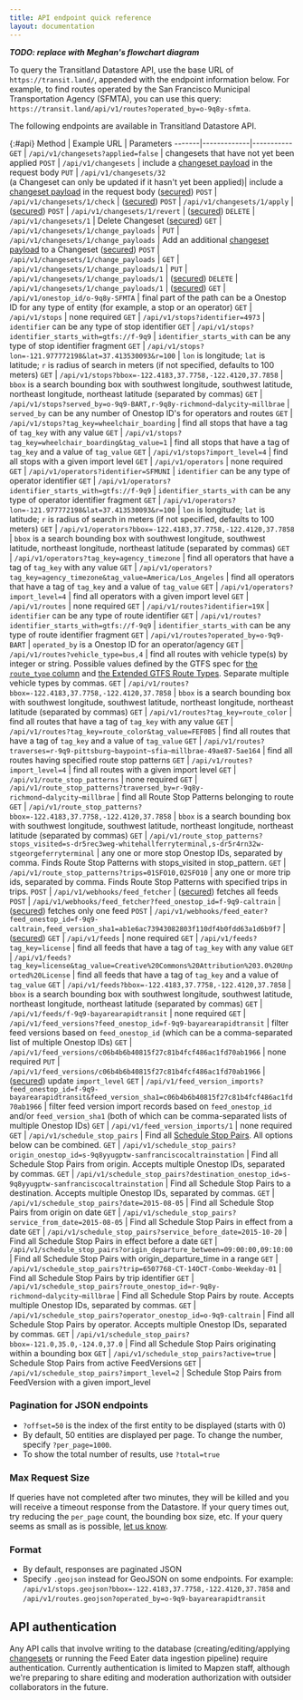 ```yaml
---
title: API endpoint quick reference
layout: documentation
---
```


***TODO: replace with Meghan's flowchart diagram***

To query the Transitland Datastore API, use the base URL of `https://transit.land/`, appended with the endpoint information below. For example, to find routes operated by the San Francisco Municipal Transportation Agency (SFMTA), you can use this query: `https://transit.land/api/v1/routes?operated_by=o-9q8y-sfmta`.

The following endpoints are available in Transitland Datastore API.

{:#api}
Method | Example URL | Parameters
-------|-------------|-----------
`GET` |  `/api/v1/changesets?applied=false` | changesets that have not yet been applied
`POST` |  `/api/v1/changesets` | include a [changeset payload](changesets.html) in the request body
`PUT` |  `/api/v1/changesets/32`<br/>(a Changeset can only be updated if it hasn't yet been applied)| include a [changeset payload](changesets.html) in the request body ([secured](#api-authentication))
`POST` |  `/api/v1/changesets/1/check` | ([secured](#api-authentication))
`POST` |  `/api/v1/changesets/1/apply` | ([secured](#api-authentication))
`POST` |  `/api/v1/changesets/1/revert` | ([secured](#api-authentication))
`DELETE` |  `/api/v1/changesets/1` | Delete Changeset ([secured](#api-authentication))
`GET` |  `/api/v1/changesets/1/change_payloads` |
`PUT` |  `/api/v1/changesets/1/change_payloads` | Add an additional [changeset payload](changesets.html) to a Changeset ([secured](#api-authentication))
`POST` |  `/api/v1/changesets/1/change_payloads` |
`GET` |  `/api/v1/changesets/1/change_payloads/1` |
`PUT` |  `/api/v1/changesets/1/change_payloads/1` | ([secured](#api-authentication))
`DELETE` |  `/api/v1/changesets/1/change_payloads/1` | ([secured](#api-authentication))
`GET` |  `/api/v1/onestop_id/o-9q8y-SFMTA` | final part of the path can be a Onestop ID for any type of entity (for example, a stop or an operator)
`GET` |  `/api/v1/stops` | none required
`GET` |  `/api/v1/stops?identifier=4973` | `identifier` can be any type of stop identifier
`GET` |  `/api/v1/stops?identifier_starts_with=gtfs://f-9q9` | `identifier_starts_with` can be any type of stop identifier fragment
`GET` |  `/api/v1/stops?lon=-121.977772198&lat=37.413530093&r=100` | `lon` is longitude; `lat` is latitude; `r` is radius of search in meters (if not specified, defaults to 100 meters)
`GET` |  `/api/v1/stops?bbox=-122.4183,37.7758,-122.4120,37.7858` | `bbox` is a search bounding box with southwest longitude, southwest latitude, northeast longitude, northeast latitude (separated by commas)
`GET` |  `/api/v1/stops?served_by=o-9q9-BART,r-9q8y-richmond~dalycity~millbrae` | `served_by` can be any number of Onestop ID's for operators and routes
`GET` |  `/api/v1/stops?tag_key=wheelchair_boarding` | find all stops that have a tag of `tag_key` with any value
`GET` |  `/api/v1/stops?tag_key=wheelchair_boarding&tag_value=1` | find all stops that have a tag of `tag_key` and a value of `tag_value`
`GET` |  `/api/v1/stops?import_level=4` | find all stops with a given import level
`GET` |  `/api/v1/operators` | none required
`GET` |  `/api/v1/operators?identifier=SFMUNI` | `identifier` can be any type of operator identifier
`GET` |  `/api/v1/operators?identifier_starts_with=gtfs://f-9q9` | `identifier_starts_with` can be any type of operator identifier fragment
`GET` |  `/api/v1/operators?lon=-121.977772198&lat=37.413530093&r=100` | `lon` is longitude; `lat` is latitude; `r` is radius of search in meters (if not specified, defaults to 100 meters)
`GET` |  `/api/v1/operators?bbox=-122.4183,37.7758,-122.4120,37.7858` | `bbox` is a search bounding box with southwest longitude, southwest latitude, northeast longitude, northeast latitude (separated by commas)
`GET` |  `/api/v1/operators?tag_key=agency_timezone` | find all operators that have a tag of `tag_key` with any value
`GET` |  `/api/v1/operators?tag_key=agency_timezone&tag_value=America/Los_Angeles` | find all operators that have a tag of `tag_key` and a value of `tag_value`
`GET` |  `/api/v1/operators?import_level=4` | find all operators with a given import level
`GET` |  `/api/v1/routes` | none required
`GET` |  `/api/v1/routes?identifier=19X` | `identifier` can be any type of route identifier
`GET` |  `/api/v1/routes?identifier_starts_with=gtfs://f-9q9` | `identifier_starts_with` can be any type of route identifier fragment
`GET` |  `/api/v1/routes?operated_by=o-9q9-BART` | `operated_by` is a Onestop ID for an operator/agency
`GET` |  `/api/v1/routes?vehicle_type=bus,4` | find all routes with vehicle type(s) by integer or string. Possible values defined by the GTFS spec for [the `route_type` column](https://github.com/google/transit/blob/master/gtfs/spec/en/reference.md#routestxt) and [the Extended GTFS Route Types](https://support.google.com/transitpartners/answer/3520902). Separate multiple vehicle types by commas.
`GET` |  `/api/v1/routes?bbox=-122.4183,37.7758,-122.4120,37.7858` | `bbox` is a search bounding box with southwest longitude, southwest latitude, northeast longitude, northeast latitude (separated by commas)
`GET` |  `/api/v1/routes?tag_key=route_color` | find all routes that have a tag of `tag_key` with any value
`GET` |  `/api/v1/routes?tag_key=route_color&tag_value=FEF0B5` | find all routes that have a tag of `tag_key` and a value of `tag_value`
`GET` |  `/api/v1/routes?traverses=r-9q9-pittsburg~baypoint~sfia~millbrae-49ae87-5ae164` | find all routes having specified route stop patterns
`GET` |  `/api/v1/routes?import_level=4` | find all routes with a given import level
`GET` |  `/api/v1/route_stop_patterns` | none required
`GET` |  `/api/v1/route_stop_patterns?traversed_by=r-9q8y-richmond~dalycity~millbrae` | find all Route Stop Patterns belonging to route
`GET` |  `/api/v1/route_stop_patterns?bbox=-122.4183,37.7758,-122.4120,37.7858` | `bbox` is a search bounding box with southwest longitude, southwest latitude, northeast longitude, northeast latitude (separated by commas)
`GET` |  `/api/v1/route_stop_patterns?stops_visited=s-dr5rec3weg-whitehallferryterminal,s-dr5r4rn32w-stgeorgeferryterminal` | any one or more stop Onestop IDs, separated by comma. Finds Route Stop Patterns with stops_visited in stop_pattern.
`GET` |  `/api/v1/route_stop_patterns?trips=01SFO10,02SFO10` | any one or more trip ids, separated by comma. Finds Route Stop Patterns with specified trips in trips.
`POST` |  `/api/v1/webhooks/feed_fetcher` | ([secured](#api-authentication)) fetches all feeds
`POST` |  `/api/v1/webhooks/feed_fetcher?feed_onestop_id=f-9q9-caltrain` | ([secured](#api-authentication)) fetches only one feed
`POST` |  `/api/v1/webhooks/feed_eater?feed_onestop_id=f-9q9-caltrain,feed_version_sha1=ab1e6ac73943082803f110df4b0fdd63a1d6b9f7` | ([secured](#api-authentication))
`GET` |  `/api/v1/feeds` | none required
`GET` |  `/api/v1/feeds?tag_key=license` | find all feeds that have a tag of `tag_key` with any value
`GET` |  `/api/v1/feeds?tag_key=license&tag_value=Creative%20Commons%20Attribution%203.0%20Unported%20License` | find all feeds that have a tag of `tag_key` and a value of `tag_value`
`GET` |  `/api/v1/feeds?bbox=-122.4183,37.7758,-122.4120,37.7858` | `bbox` is a search bounding box with southwest longitude, southwest latitude, northeast longitude, northeast latitude (separated by commas)
`GET` |  `/api/v1/feeds/f-9q9-bayarearapidtransit` | none required
`GET` |  `/api/v1/feed_versions?feed_onestop_id=f-9q9-bayarearapidtransit` | filter feed versions based on `feed_onestop_id` (which can be a comma-separated list of multiple Onestop IDs)
`GET` |  `/api/v1/feed_versions/c06b4b6b40815f27c81b4fcf486ac1fd70ab1966` | none required
`PUT` |  `/api/v1/feed_versions/c06b4b6b40815f27c81b4fcf486ac1fd70ab1966` | ([secured](#api-authentication)) update `import_level`
`GET` |  `/api/v1/feed_version_imports?feed_onestop_id=f-9q9-bayarearapidtransit&feed_version_sha1=c06b4b6b40815f27c81b4fcf486ac1fd70ab1966` | filter feed version import records based on `feed_onestop_id` and/or `feed_version_sha1` (both of which can be comma-separated lists of multiple Onestop IDs)
`GET` |  `/api/v1/feed_version_imports/1` | none required
`GET` |  `/api/v1/schedule_stop_pairs` | Find all [Schedule Stop Pairs](schedules.html). All options below can be combined.
`GET` |  `/api/v1/schedule_stop_pairs?origin_onestop_id=s-9q8yyugptw-sanfranciscocaltrainstation` | Find all Schedule Stop Pairs from origin. Accepts multiple Onestop IDs, separated by commas.
`GET` |  `/api/v1/schedule_stop_pairs?destination_onestop_id=s-9q8yyugptw-sanfranciscocaltrainstation` | Find all Schedule Stop Pairs to a destination. Accepts multiple Onestop IDs, separated by commas.
`GET` |  `/api/v1/schedule_stop_pairs?date=2015-08-05` | Find all Schedule Stop Pairs from origin on date
`GET` |  `/api/v1/schedule_stop_pairs?service_from_date=2015-08-05` | Find all Schedule Stop Pairs in effect from a date
`GET` |  `/api/v1/schedule_stop_pairs?service_before_date=2015-10-20` | Find all Schedule Stop Pairs in effect before a date
`GET` |  `/api/v1/schedule_stop_pairs?origin_departure_between=09:00:00,09:10:00` | Find all Schedule Stop Pairs with origin_departure_time in a range
`GET` |  `/api/v1/schedule_stop_pairs?trip=6507768-CT-14OCT-Combo-Weekday-01` | Find all Schedule Stop Pairs by trip identifier
`GET` |  `/api/v1/schedule_stop_pairs?route_onestop_id=r-9q8y-richmond~dalycity~millbrae` | Find all Schedule Stop Pairs by route. Accepts multiple Onestop IDs, separated by commas.
`GET` |  `/api/v1/schedule_stop_pairs?operator_onestop_id=o-9q9-caltrain` | Find all Schedule Stop Pairs by operator. Accepts multiple Onestop IDs, separated by commas.
`GET` |  `/api/v1/schedule_stop_pairs?bbox=-121.0,35.0,-124.0,37.0` | Find all Schedule Stop Pairs originating within a bounding box
`GET` |  `/api/v1/schedule_stop_pairs?active=true` | Schedule Stop Pairs from active FeedVersions
`GET` |  `/api/v1/schedule_stop_pairs?import_level=2` | Schedule Stop Pairs from FeedVersion with a given import_level

### Pagination for JSON endpoints

- `?offset=50` is the index of the first entity to be displayed (starts with 0)
- By default, 50 entities are displayed per page. To change the number, specify `?per_page=1000`.
- To show the total number of results, use `?total=true`

### Max Request Size

If queries have not completed after two minutes, they will be killed and you will receive a timeout response from the Datastore. If your query times out, try reducing the `per_page` count, the bounding box size, etc. If your query seems as small as is possible, [let us know](mailto:transitland@mapzen.com).

### Format

- By default, responses are paginated JSON
- Specify `.geojson` instead for GeoJSON on some endpoints. For example: `/api/v1/stops.geojson?bbox=-122.4183,37.7758,-122.4120,37.7858` and `/api/v1/routes.geojson?operated_by=o-9q9-bayarearapidtransit`

## API authentication

Any API calls that involve writing to the database (creating/editing/applying [changesets](changesets.html) or running the Feed Eater data ingestion pipeline) require authentication. Currently authentication is limited to Mapzen staff, although we're preparing to share editing and moderation authorization with outsider collaborators in the future.
